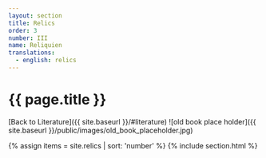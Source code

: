 ```yaml
---
layout: section
title: Relics
order: 3
number: III
name: Reliquien
translations:
  - english: relics
---
```


# {{ page.title }}
[Back to Literature]({{ site.baseurl }}/#literature)
![old book place holder]({{ site.baseurl }}/public/images/old_book_placeholder.jpg)

{% assign items = site.relics | sort: 'number' %}
{% include section.html %}
